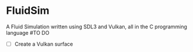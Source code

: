 # FluidSim
A Fluid Simulation written using SDL3 and Vulkan, all in the C programming language
#TO DO
- [ ] Create a Vulkan surface
